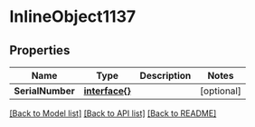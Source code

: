 # InlineObject1137

## Properties

Name | Type | Description | Notes
------------ | ------------- | ------------- | -------------
**SerialNumber** | [**interface{}**](.md) |  | [optional] 

[[Back to Model list]](../README.md#documentation-for-models) [[Back to API list]](../README.md#documentation-for-api-endpoints) [[Back to README]](../README.md)


